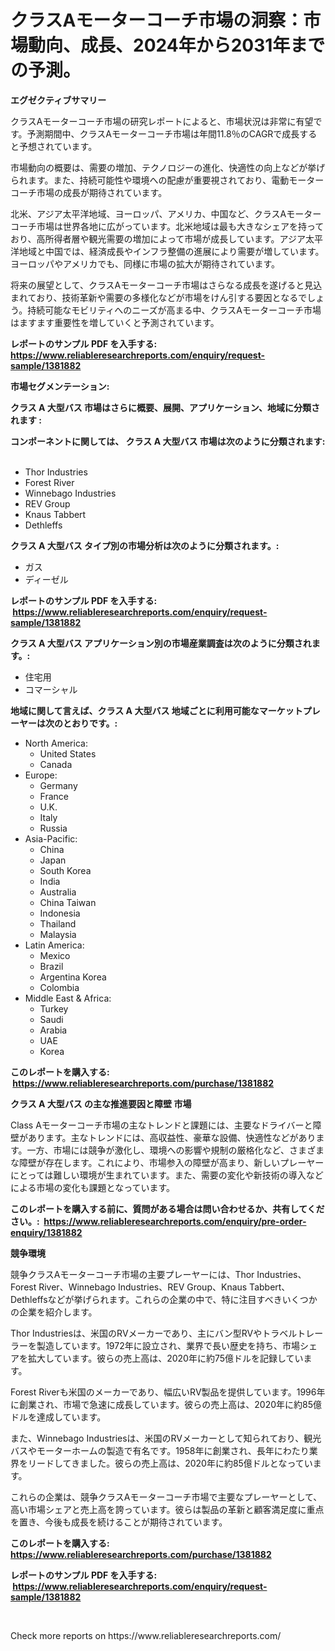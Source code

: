 <p><h1>クラスAモーターコーチ市場の洞察：市場動向、成長、2024年から2031年までの予測。</h1></p><p><strong>エグゼクティブサマリー</strong></p>
<p><p>クラスAモーターコーチ市場の研究レポートによると、市場状況は非常に有望です。予測期間中、クラスAモーターコーチ市場は年間11.8％のCAGRで成長すると予想されています。</p><p>市場動向の概要は、需要の増加、テクノロジーの進化、快適性の向上などが挙げられます。また、持続可能性や環境への配慮が重要視されており、電動モーターコーチ市場の成長が期待されています。</p><p>北米、アジア太平洋地域、ヨーロッパ、アメリカ、中国など、クラスAモーターコーチ市場は世界各地に広がっています。北米地域は最も大きなシェアを持っており、高所得者層や観光需要の増加によって市場が成長しています。アジア太平洋地域と中国では、経済成長やインフラ整備の進展により需要が増しています。ヨーロッパやアメリカでも、同様に市場の拡大が期待されています。</p><p>将来の展望として、クラスAモーターコーチ市場はさらなる成長を遂げると見込まれており、技術革新や需要の多様化などが市場をけん引する要因となるでしょう。持続可能なモビリティへのニーズが高まる中、クラスAモーターコーチ市場はますます重要性を増していくと予測されています。</p></p>
<p><strong>レポートのサンプル PDF を入手する: <a href="https://www.reliableresearchreports.com/enquiry/request-sample/1381882">https://www.reliableresearchreports.com/enquiry/request-sample/1381882</a></strong></p>
<p><strong>市場セグメンテーション:</strong></p>
<p><strong> クラス A 大型バス 市場はさらに概要、展開、アプリケーション、地域に分類されます :</strong></p>
<p><strong>コンポーネントに関しては、 クラス A 大型バス 市場は次のように分類されます: &nbsp;</strong></p>
<p><ul><li>Thor Industries</li><li>Forest River</li><li>Winnebago Industries</li><li>REV Group</li><li>Knaus Tabbert</li><li>Dethleffs</li></ul></p>
<p><strong> クラス A 大型バス タイプ別の市場分析は次のように分類されます。:</strong></p>
<p><ul><li>ガス</li><li>ディーゼル</li></ul></p>
<p><strong>レポートのサンプル PDF を入手する: &nbsp;<a href="https://www.reliableresearchreports.com/enquiry/request-sample/1381882">https://www.reliableresearchreports.com/enquiry/request-sample/1381882</a></strong></p>
<p><strong> クラス A 大型バス アプリケーション別の市場産業調査は次のように分類されます。:</strong></p>
<p><ul><li>住宅用</li><li>コマーシャル</li></ul></p>
<p><strong>地域に関して言えば、クラス A 大型バス 地域ごとに利用可能なマーケットプレーヤーは次のとおりです。:</strong></p>
<p><ul>
    <li>
        North America:
        <ul>
            <li>United States</li>
            <li>Canada</li>
        </ul>
    </li>
    <li>
        Europe:
        <ul>
            <li>Germany</li>
            <li>France</li>
            <li>U.K.</li>
            <li>Italy</li>
            <li>Russia</li>
        </ul>
    </li>
    <li>
        Asia-Pacific:
        <ul>
            <li>China</li>
            <li>Japan</li>
            <li>South Korea</li>
            <li>India</li>
            <li>Australia</li>
            <li>China Taiwan</li>
            <li>Indonesia</li>
            <li>Thailand</li>
            <li>Malaysia</li>
        </ul>
    </li>
    <li>
        Latin America:
        <ul>
            <li>Mexico</li>
            <li>Brazil</li>
            <li>Argentina Korea</li>
            <li>Colombia</li>
        </ul>
    </li>
    <li>
        Middle East & Africa:
        <ul>
            <li>Turkey</li>
            <li>Saudi</li>
            <li>Arabia</li>
            <li>UAE</li>
            <li>Korea</li>
        </ul>
    </li>
    </ul></p>
<p><strong>このレポートを購入する: &nbsp;<a href="https://www.reliableresearchreports.com/purchase/1381882">https://www.reliableresearchreports.com/purchase/1381882</a></strong></p>
<p><strong>クラス A 大型バス の主な推進要因と障壁 市場</strong></p>
<p><p>Class Aモーターコーチ市場の主なトレンドと課題には、主要なドライバーと障壁があります。主なトレンドには、高収益性、豪華な設備、快適性などがあります。一方、市場には競争が激化し、環境への影響や規制の厳格化など、さまざまな障壁が存在します。これにより、市場参入の障壁が高まり、新しいプレーヤーにとっては難しい環境が生まれています。また、需要の変化や新技術の導入などによる市場の変化も課題となっています。</p></p>
<p><strong>このレポートを購入する前に、質問がある場合は問い合わせるか、共有してください。:&nbsp; <a href="https://www.reliableresearchreports.com/enquiry/pre-order-enquiry/1381882">https://www.reliableresearchreports.com/enquiry/pre-order-enquiry/1381882</a></strong></p>
<p><strong>競争環境</strong></p>
<p><p>競争クラスAモーターコーチ市場の主要プレーヤーには、Thor Industries、Forest River、Winnebago Industries、REV Group、Knaus Tabbert、Dethleffsなどが挙げられます。これらの企業の中で、特に注目すべきいくつかの企業を紹介します。</p><p>Thor Industriesは、米国のRVメーカーであり、主にバン型RVやトラベルトレーラーを製造しています。1972年に設立され、業界で長い歴史を持ち、市場シェアを拡大しています。彼らの売上高は、2020年に約75億ドルを記録しています。</p><p>Forest Riverも米国のメーカーであり、幅広いRV製品を提供しています。1996年に創業され、市場で急速に成長しています。彼らの売上高は、2020年に約85億ドルを達成しています。</p><p>また、Winnebago Industriesは、米国のRVメーカーとして知られており、観光バスやモーターホームの製造で有名です。1958年に創業され、長年にわたり業界をリードしてきました。彼らの売上高は、2020年に約85億ドルとなっています。</p><p>これらの企業は、競争クラスAモーターコーチ市場で主要なプレーヤーとして、高い市場シェアと売上高を誇っています。彼らは製品の革新と顧客満足度に重点を置き、今後も成長を続けることが期待されています。</p></p>
<p><strong>このレポートを購入する: &nbsp; <a href="https://www.reliableresearchreports.com/purchase/1381882">https://www.reliableresearchreports.com/purchase/1381882</a></strong></p>
<p><strong>レポートのサンプル PDF を入手する: &nbsp;<a href="https://www.reliableresearchreports.com/enquiry/request-sample/1381882">https://www.reliableresearchreports.com/enquiry/request-sample/1381882</a></strong><strong></strong></p>
<p>&nbsp;</p>
<p>Check more reports on https://www.reliableresearchreports.com/</p>